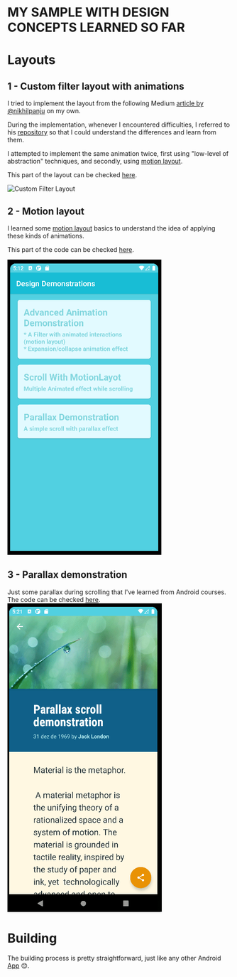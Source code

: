 # MY SAMPLE WITH DESIGN CONCEPTS LEARNED SO FAR

# Layouts
## 1 - Custom filter layout with animations

I tried to implement the layout from the following Medium [article by @nikhilpanju](https://medium.com/proandroiddev/complex-ui-animations-on-android-featuring-motionlayout-aa82d83b8660) on my own.

During the implementation, whenever I encountered difficulties, I referred to his [repository](https://github.com/nikhilpanju/FabFilter) so that I could understand the differences and learn from them.

I attempted to implement the same animation twice, first using "low-level of abstraction" techniques, and secondly, using [motion layout](https://developer.android.com/training/constraint-layout/motionlayout).

This part of the layout can be checked [here](https://github.com/rafaelanastacioalves/android-design-concepts/tree/filter_layout/app/src/main/java/com/rafaelanastacioalves/design/concepts/ui/expand_collapse_animation).

![Custom Filter Layout](captures/custom_filter_layout.gif)


## 2 - Motion layout

I learned some [motion layout](https://developer.android.com/training/constraint-layout/motionlayout) basics to understand the idea of applying these kinds of animations.

This part of the code can be checked [here](https://github.com/rafaelanastacioalves/android-design-concepts/tree/filter_layout/app/src/main/java/com/rafaelanastacioalves/design/concepts/ui/motion_layout_scroll).

![Motion Layout](captures/motion_layout.gif)

## 3 - Parallax demonstration

Just some parallax during scrolling that I've learned from Android courses.
The code can be checked [here](https://github.com/rafaelanastacioalves/android-design-concepts/tree/filter_layout/app/src/main/java/com/rafaelanastacioalves/design/concepts/ui/articledetail).
![Parallax demonstration](captures/parallax_demonstration.gif)

# Building

The building process is pretty straightforward, just like any other Android [App](https://developer.android.com/studio/run) 😊.


